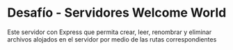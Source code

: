 # Desafío - Servidores Welcome World

Este servidor con Express que permita crear, leer, renombrar y eliminar
archivos alojados en el servidor por medio de las rutas correspondientes
